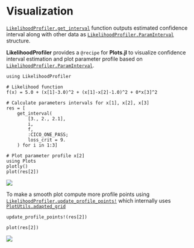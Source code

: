 # Visualization

[`LikelihoodProfiler.get_interval`](@ref) function outputs estimated
confidence interval along with other data as
[`LikelihoodProfiler.ParamInterval`](@ref) structure.

**LikelihoodProfiler** provides a `@recipe` for **Plots.jl** to visualize
confidence interval estimation and plot parameter profile based on
[`LikelihoodProfiler.ParamInterval`](@ref).

```
using LikelihoodProfiler

# Likelihood function
f(x) = 5.0 + (x[1]-3.0)^2 + (x[1]-x[2]-1.0)^2 + 0*x[3]^2

# Calculate parameters intervals for x[1], x[2], x[3]
res = [
    get_interval(
        [3., 2., 2.1],
        i,
        f,
        :CICO_ONE_PASS;
        loss_crit = 9.
    ) for i in 1:3]

# Plot parameter profile x[2]
using Plots
plotly()
plot(res[2])
```

![](https://github.com/insysbio/LikelihoodProfiler.jl/blob/master/img/plot_cico.png?raw=true)

To make a smooth plot compute more profile points using [`LikelihoodProfiler.update_profile_points!`](@ref) which internally uses [`PlotUtils.adapted_grid`](https://github.com/JuliaPlots/PlotUtils.jl/blob/master/src/adapted_grid.jl)

```
update_profile_points!(res[2])

plot(res[2])
```

![](https://github.com/insysbio/LikelihoodProfiler.jl/blob/master/img/plot_cico_smooth.png?raw=true)
